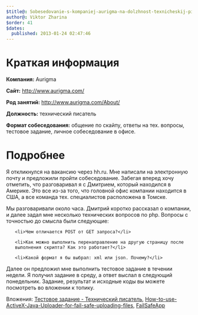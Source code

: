 ```yaml
---
$title@: Sobesedovanie-s-kompaniej-aurigma-na-dolzhnost-texnicheskij-pisatel
author@: Viktor Zharina
$order: 41
$dates:
  published: 2013-01-24 02:47:46
---
```

<h1>Краткая информация</h1>

<strong>Компания:</strong> Aurigma

<strong>Сайт:</strong> http://www.aurigma.com/

<strong>Род занятий:</strong> http://www.aurigma.com/About/

<strong>Должность:</strong> технический писатель

<strong>Формат собеседования:</strong> общение по скайпу, ответы на тех. вопросы, тестовое задание, личное собеседование в офисе.



<h1>Подробнее</h1>

Я откликнулся на вакансию через hh.ru. Мне написали на электронную почту и предложили пройти собеседование. Забегая вперед хочу отметить, что разговаривал я с Дмитрием, который находился в Америке. Это все из-за того, что головной офис компании находится в США, а все команда тех. специалистов расположена в Томске.

Мы разговаривали около часа. Дмитрий коротко рассказал о компании, и далее задал мне несколько технических вопросов по php. Вопросы с точностью до смысла были следующие:

<ul>

	<li>Чем отличается POST от GET запроса?</li>

	<li>Как можно выполнить перенаправление на другую страницу после выполнения скрипта? Как это работает?</li>

	<li>Какой формат я бы выбрал: xml или json. Почему?</li>

</ul>



Далее он предложил мне выполнить тестовое задание в течении недели. Я получил задание в среду, а ответ выслал в следующий понедельник. Задание, результат и исходные коды вы можете посмотреть во вложении к топику.

Вложения: <a href="http://viktor.zharina.info/wp-content/uploads/2013/01/Тестовое-задание-Технический-писатель.pdf">Тестовое задание - Технический писатель</a>, <a href="http://viktor.zharina.info/wp-content/uploads/2013/01/How-to-use-ActiveX-Java-Uploader-for-fail-safe-uploading-files.doc">How-to-use-ActiveX-Java-Uploader-for-fail-safe-uploading-files</a>, <a href="http://viktor.zharina.info/wp-content/uploads/2013/01/FailSafeApp.zip">FailSafeApp</a>